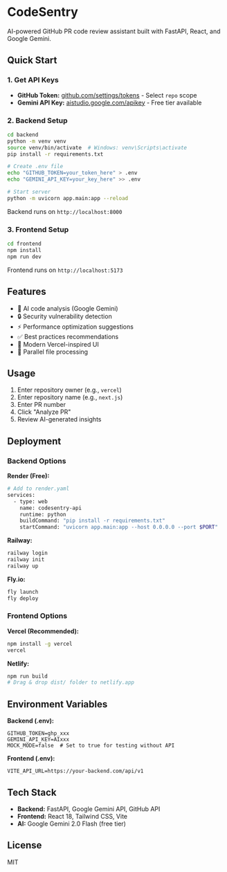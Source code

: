 # CodeSentry

AI-powered GitHub PR code review assistant built with FastAPI, React, and Google Gemini.

## Quick Start

### 1. Get API Keys

- **GitHub Token:** [github.com/settings/tokens](https://github.com/settings/tokens) - Select `repo` scope
- **Gemini API Key:** [aistudio.google.com/apikey](https://aistudio.google.com/apikey) - Free tier available

### 2. Backend Setup

```bash
cd backend
python -m venv venv
source venv/bin/activate  # Windows: venv\Scripts\activate
pip install -r requirements.txt

# Create .env file
echo "GITHUB_TOKEN=your_token_here" > .env
echo "GEMINI_API_KEY=your_key_here" >> .env

# Start server
python -m uvicorn app.main:app --reload
```

Backend runs on `http://localhost:8000`

### 3. Frontend Setup

```bash
cd frontend
npm install
npm run dev
```

Frontend runs on `http://localhost:5173`

## Features

- 🤖 AI code analysis (Google Gemini)
- 🔒 Security vulnerability detection
- ⚡ Performance optimization suggestions
- ✅ Best practices recommendations
- 🎨 Modern Vercel-inspired UI
- 🚀 Parallel file processing

## Usage

1. Enter repository owner (e.g., `vercel`)
2. Enter repository name (e.g., `next.js`)
3. Enter PR number
4. Click "Analyze PR"
5. Review AI-generated insights

## Deployment

### Backend Options

**Render (Free):**
```bash
# Add to render.yaml
services:
  - type: web
    name: codesentry-api
    runtime: python
    buildCommand: "pip install -r requirements.txt"
    startCommand: "uvicorn app.main:app --host 0.0.0.0 --port $PORT"
```

**Railway:**
```bash
railway login
railway init
railway up
```

**Fly.io:**
```bash
fly launch
fly deploy
```

### Frontend Options

**Vercel (Recommended):**
```bash
npm install -g vercel
vercel
```

**Netlify:**
```bash
npm run build
# Drag & drop dist/ folder to netlify.app
```

## Environment Variables

**Backend (.env):**
```env
GITHUB_TOKEN=ghp_xxx
GEMINI_API_KEY=AIxxx
MOCK_MODE=false  # Set to true for testing without API
```

**Frontend (.env):**
```env
VITE_API_URL=https://your-backend.com/api/v1
```

## Tech Stack

- **Backend:** FastAPI, Google Gemini API, GitHub API
- **Frontend:** React 18, Tailwind CSS, Vite
- **AI:** Google Gemini 2.0 Flash (free tier)

## License

MIT